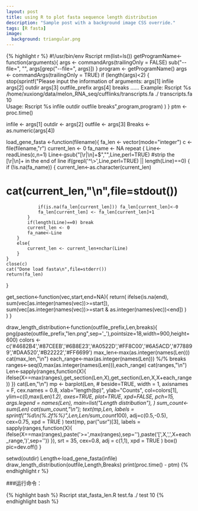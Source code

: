 ```yaml
---
layout: post
title: using R to plot fasta sequence length distribution
description: "Sample post with a background image CSS override."
tags: [R fasta]
image:
  background: triangular.png
---
```


{% highlight r %}
#!/usr/bin/env Rscript
rm(list=ls())
getProgramName<-function(arguments){
	args <- commandArgs(trailingOnly = FALSE)
	sub("--file=", "", args[grep("--file=", args)])
}
program <- getProgramName()
args <- commandArgs(trailingOnly = TRUE)
if (length(args)<2) {
	stop(sprintf("Please input the information of arguments:
	args[1]		infile
	args[2]		outdir
	args[3]		outfile_prefix
	args[4]		breaks
	......
Example:
	Rscript %s /home/xuxiong/data/melon_RNA_seq/cufflinks/transcripts.fa ./ transcripts.fa 10	
Usage:
	Rscript %s infile outdir outfile breaks",program,program)
	)
}
ptm <- proc.time()

infile <- args[1]
outdir <- args[2]
outfile <- args[3]
Breaks <- as.numeric(args[4])

load_gene_fasta <-function(filename){
	fa_len <- vector(mode="integer")
	c <- file(filename,"r")
	current_len <- 0
	fa_name <- NA
	repeat {
		Line<-readLines(c,n=1)
		Line<-gsub("[\r|\n]+$","",Line,perl=TRUE)	#strip the [\r|\n]+ in the end of line
		if(grepl('^\\>',Line,perl=TRUE) || length(Line)==0) {
			if (!is.na(fa_name)) {
				current_len<-as.character(current_len)
#				cat(current_len,"\n",file=stdout())
				if(is.na(fa_len[current_len])) fa_len[current_len]<-0
				fa_len[current_len] <- fa_len[current_len]+1
			}
			if(length(Line)==0) break
			current_len <- 0
			fa_name<-Line
		}
		else{
			current_len <- current_len+nchar(Line)
		}
	}
	close(c)
	cat("Done load fasta\n",file=stderr())
	return(fa_len)
}

get_section<-function(vec,start,end=NA){
	return(
		ifelse(is.na(end),
			sum(vec[as.integer(names(vec))>=start]),
			sum(vec[as.integer(names(vec))>=start & as.integer(names(vec))<end])
		)	
	)
}

draw_length_distribution<-function(outfile_prefix,Len,breaks){
	png(paste(outfile_prefix,"len.png",sep='_'),pointsize=18,width=900,height=600)
	colors <- c('#4682B4','#87CEEB','#6B8E23','#A0522D','#FF8C00','#6A5ACD','#778899','#DAA520','#B22222','#FF6699')
	max_len<-max(as.integer(names(Len)))
	cat(max_len,"\n")
	each_range<-max(as.integer(names(Len))) %/% breaks
	ranges<-seq(0,max(as.integer(names(Len))),each_range)
	cat(ranges,"\n")
	Len<-sapply(ranges,function(X){
		ifelse(X==max(ranges),get_section(Len,X),get_section(Len,X,X+each_range))
	})
	cat(Len,"\n")
	mp <- barplot(Len,
	#	beside=TRUE,
		width = 1,
		axisnames = F,
		cex.names = 0.8,
		xlab="length(bp)",
		ylab="Counts",
		col=colors[1],
		ylim=c(0,max(Len)*1.2),
		axes=TRUE,
		plot=TRUE,
		xpd=FALSE,
		pch=15,
		args.legend = names(Len),
		main=list("Length distribution"),
	)
	sum_count<-sum(Len)
	cat(sum_count,"\n");
	text(mp,Len,
		labels = sprintf("%d\n(%.2f%%)",Len,Len/sum_count*100),
		adj=c(0.5,-0.5),
		cex=0.75,
		xpd = TRUE
	)
	text(mp, par("usr")[3],
		labels = sapply(ranges,function(X){
			ifelse(X==max(ranges),paste('>=',max(ranges),sep=''),paste('[',X,',',X+each_range,')',sep=''))
		}),
		srt = 35, 
		cex=0.8,
		adj = c(1,1),
		xpd = TRUE
	)
	box()
	pic=dev.off()
}

setwd(outdir)
Length<-load_gene_fasta(infile)
draw_length_distribution(outfile,Length,Breaks)
print(proc.time() - ptm)
{% endhighlight r %}

###运行命令：

{% highlight bash %}
Rscript stat_fasta_len.R test.fa ./ test 10
{% endhighlight bash %}
